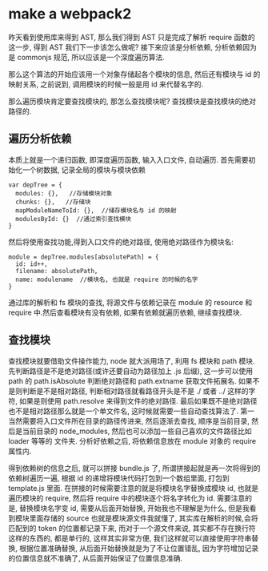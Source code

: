 # make a webpack2

昨天看到使用库来得到 AST, 那么我们得到 AST 只是完成了解析 require 函数的这一步, 得到 AST 我们下一步该怎么做呢?
接下来应该是分析依赖, 分析依赖因为是 commonjs 规范, 所以应该是一个深度遍历算法.

那么这个算法的开始应该用一个对象存储起各个模块的信息, 然后还有模块与 id 的映射关系, 之前说到, 调用模块的时候一般是用 id 来代替名字的.

那么遍历模块肯定要查找模块的, 那怎么查找模块呢? 查找模块是查找模块的绝对路径的.
## 遍历分析依赖
本质上就是一个递归函数, 即深度遍历函数, 输入入口文件, 自动遍历.
首先需要初始化一个树数据, 记录全局的模块与模块依赖
```
var depTree = {
  modules: {},   //存储模块对象
  chunks: {},   //存储块
  mapModuleNameToId: {},  //储存模块名与 id 的映射
  modulesById: {}  //通过索引查找模块
}
```
然后将使用查找功能,得到入口文件的绝对路径, 使用绝对路径作为模块名:
```
module = depTree.modules[absolutePath] = {
  id: id++,
  filename: absolutePath,
  name: modulename  //模块名, 也就是 require 的时候的名字
}
```
通过库的解析和 fs 模块的查找, 将源文件与依赖记录在 module 的 resource 和 require 中.然后查看模块有没有依赖, 如果有依赖就遍历依赖, 继续查找模块.

## 查找模块
查找模块就要借助文件操作能力, node 就大派用场了, 利用 fs 模块和 path 模块.
先判断路径是不是绝对路径(或许还要自动为路径加上 .js 后缀), 这一步可以使用 path 的 path.isAbsolute 判断绝对路径和 path.extname 获取文件拓展名.
如果不是则判断是不是相对路径, 判断相对路径就看路径开头是不是 ./ 或者 ../ 这样的字符, 如果是则使用 path.resolve 来得到文件的绝对路径.
最后如果既不是绝对路径也不是相对路径那么就是一个单文件名, 这时候就需要一些自动查找算法了.
第一当然需要将入口文件所在目录的路径传进来, 然后逐渐去查找, 顺序是当前目录, 然后是当前目录的 node_modules, 然后也可以添加一些自己喜欢的文件路径比如 loader 等等的
文件夹.
分析好依赖之后, 将依赖信息放在 module 对象的 require 属性内.

得到依赖树的信息之后, 就可以拼接 bundle.js 了, 所谓拼接起就是再一次将得到的依赖树遍历一遍, 根据 id 的递增将模块代码打包到一个数组里面, 打包到 template.js 里面.
在拼接的时候需要注意的就是将模块名字替换成模块 id, 也就是遍历模块的 require, 然后将 require 中的模块逐个将名字转化为 id.
需要注意的是, 替换模块名字变 id, 需要从后面开始替换, 开始我也不理解是为什么, 但是我看到模块里面存储的 source 也就是模块源文件我就懂了, 其实库在解析的时候,会将匹配到的 token 的位置都记录下来, 而对于一个源文件来说, 其实都不存在换行符这样的东西的, 都是单行的, 这样其实非常方便, 我们这样就可以直接使用字符串替换, 根据位置准确替换, 从后面开始替换就是为了不让位置错乱, 因为字符增加记录的位置信息就不准确了, 从后面开始保证了位置信息准确.



